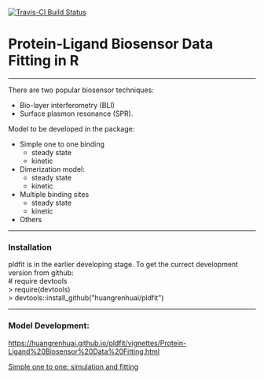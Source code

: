 [![Travis-CI Build Status](https://travis-ci.org/huangrenhuai/pldfit.svg?branch=master)](https://travis-ci.org/huangrenhuai/pldfit)

# Protein-Ligand Biosensor Data Fitting in R
-----
There are two popular biosensor techniques:  
* Bio-layer interferometry (BLI) 
* Surface plasmon resonance (SPR).  

Model to be developed in the package:  
* Simple one to one binding
  + steady state 
  + kinetic 
* Dimerization model:  
  + steady state 
  + kinetic 
* Multiple binding sites 
  + steady state 
  + kinetic 
* Others


-----
### Installation

pldfit is in the earlier developing stage. To get the currect development version from github:    
  \# require devtools  
  \> require(devtools)  
  \> devtools::install_github("huangrenhuai/pldfit")

-----
### Model Development:   

https://huangrenhuai.github.io/pldfit/vignettes/Protein-Ligand%20Biosensor%20Data%20Fitting.html

[Simple one to one: simulation and fitting](https://huangrenhuai.github.io/pldfit/vignettes/Simulation%20of%20Real-Time%20Binding%20Curves_%20Simple%20One%20to%20One%20Binding.html)



